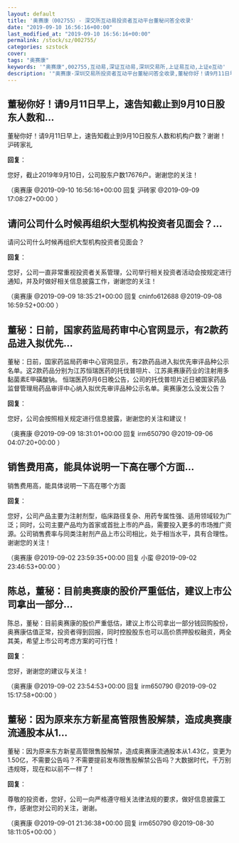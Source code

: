 ```yaml
---
layout: default
title: '奥赛康（002755）- 深交所互动易投资者互动平台董秘问答全收录'
date: "2019-09-10 16:56:16+00:00"
last_modified_at: "2019-09-10 16:56:16+00:00"
permalink: /stock/sz/002755/
categories: szstock
cover: 
tags: "奥赛康"
keywords: '"奥赛康",002755,互动易,深证互动易,深圳交易所,上证易互动,上证e互动'
description: '"奥赛康-深圳交易所投资者互动平台董秘问答全收录,董秘你好！请9月11日早上，速告知截止到9月10日股东人数和机构户数？谢谢！沪砖家礼"'
---
```


## 董秘你好！请9月11日早上，速告知截止到9月10日股东人数和...

董秘你好！请9月11日早上，速告知截止到9月10日股东人数和机构户数？谢谢！沪砖家礼

**回复**：

您好，截止2019年9月10日，公司股东户数17676户。谢谢您的关注！ 

（奥赛康  @2019-09-10 16:56:16+00:00 回复 沪砖家  @2019-09-09 17:08:27+00:00 ）

## 请问公司什么时候再组织大型机构投资者见面会？...

请问公司什么时候再组织大型机构投资者见面会？

**回复**：

您好，公司一直非常重视投资者关系管理，公司举行相关投资者活动会按规定进行通知，并及时做好相关信息披露工作，谢谢您的关注！ 

（奥赛康  @2019-09-09 18:35:21+00:00 回复 cninfo612688  @2019-09-08 16:59:52+00:00 ）

## 董秘：日前，国家药监局药审中心官网显示，有2款药品进入拟优先...

董秘：日前，国家药监局药审中心官网显示，有2款药品进入拟优先审评品种公示名单。这2款药品分别为江苏恒瑞医药的托伐普坦片、江苏奥赛康药业的注射用多黏菌素E甲磺酸钠。 恒瑞医药9月6日晚公告，公司的托伐普坦片近日被国家药品监督管理局药品审评中心纳入拟优先审评品种公示名单。奥赛康怎么没发公告？

**回复**：

您好，公司会按照相关规定进行信息披露，谢谢您的关注和建议！ 

（奥赛康  @2019-09-09 18:31:01+00:00 回复 irm650790  @2019-09-06 04:07:20+00:00 ）

## 销售费用高，能具体说明一下高在哪个方面...

销售费用高，能具体说明一下高在哪个方面

**回复**：

您好，公司产品主要为注射剂型，临床路径复杂、用药专属性强、适用领域较为广泛；同时，公司主要产品均为首家或首批上市的产品，需要投入更多的市场推广资源。公司销售费率与同类注射剂产品上市公司相比，处于相当水平，具有合理性。谢谢您的关注！ 

（奥赛康  @2019-09-02 23:59:35+00:00 回复 小蛮  @2019-09-02 23:46:53+00:00 ）

## 陈总，董秘：目前奥赛康的股价严重低估，建议上市公司拿出一部分...

陈总，董秘：目前奥赛康的股价严重低估，建议上市公司拿出一部分钱回购股份，奥赛康估值正常，投资者得到回报，同时控股股东也可以高价质押股权融资，两全其美，希望上市公司考虑方案的可行性！

**回复**：

您好，谢谢您的建议与关注！ 

（奥赛康  @2019-09-02 23:54:53+00:00 回复 irm650790  @2019-09-02 15:17:58+00:00 ）

## 董秘：因为原来东方新星高管限售股解禁，造成奥赛康流通股本从1...

董秘：因为原来东方新星高管限售股解禁，造成奥赛康流通股本从1.43亿，变更为1.50亿，不需要公告吗？不需要提前发布限售股解禁公告吗？大数据时代，千万别违规呀，现在和以前不一样了！

**回复**：

尊敬的投资者，您好，公司一向严格遵守相关法律法规的要求，做好信息披露工作，感谢您对公司的关注，谢谢。 

（奥赛康  @2019-09-01 21:36:38+00:00 回复 irm650790  @2019-08-30 18:11:05+00:00 ）

